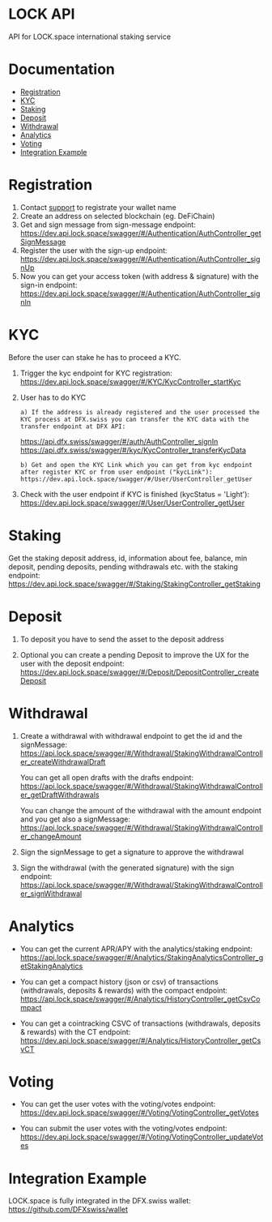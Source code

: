 # LOCK API

API for LOCK.space international staking service

# Documentation

- [Registration](#registration)
- [KYC](#kyc)
- [Staking](#staking)
- [Deposit](#deposit)
- [Withdrawal](#withdrawal)
- [Analytics](#analytics)
- [Voting](#voting)
- [Integration Example](#integration-example)

# Registration

1. Contact [support](support@lock.space) to registrate your wallet name
2. Create an address on selected blockchain (eg. DeFiChain)
3. Get and sign message from sign-message endpoint: https://dev.api.lock.space/swagger/#/Authentication/AuthController_getSignMessage
4. Register the user with the sign-up endpoint: https://dev.api.lock.space/swagger/#/Authentication/AuthController_signUp
5. Now you can get your access token (with address & signature) with the sign-in endpoint: https://dev.api.lock.space/swagger/#/Authentication/AuthController_signIn

# KYC

Before the user can stake he has to proceed a KYC.

1.  Trigger the kyc endpoint for KYC registration: https://dev.api.lock.space/swagger/#/KYC/KycController_startKyc

2.  User has to do KYC

        a) If the address is already registered and the user processed the KYC process at DFX.swiss you can transfer the KYC data with the transfer endpoint at DFX API:

    https://api.dfx.swiss/swagger/#/auth/AuthController_signIn
    https://api.dfx.swiss/swagger/#/kyc/KycController_transferKycData

        b) Get and open the KYC Link which you can get from kyc endpoint after register KYC or from user endpoint ("kycLink"):
        https://dev.api.lock.space/swagger/#/User/UserController_getUser

3.  Check with the user endpoint if KYC is finished (kycStatus = 'Light'):
    https://dev.api.lock.space/swagger/#/User/UserController_getUser

# Staking

Get the staking deposit address, id, information about fee, balance, min deposit, pending deposits, pending withdrawals etc. with the staking endpoint: https://dev.api.lock.space/swagger/#/Staking/StakingController_getStaking

# Deposit

1. To deposit you have to send the asset to the deposit address

2. Optional you can create a pending Deposit to improve the UX for the user with the deposit endpoint: https://dev.api.lock.space/swagger/#/Deposit/DepositController_createDeposit

# Withdrawal

1. Create a withdrawal with withdrawal endpoint to get the id and the signMessage: https://api.lock.space/swagger/#/Withdrawal/StakingWithdrawalController_createWithdrawalDraft

   You can get all open drafts with the drafts endpoint: https://api.lock.space/swagger/#/Withdrawal/StakingWithdrawalController_getDraftWithdrawals

   You can change the amount of the withdrawal with the amount endpoint and you get also a signMessage: https://api.lock.space/swagger/#/Withdrawal/StakingWithdrawalController_changeAmount

2. Sign the signMessage to get a signature to approve the withdrawal

3. Sign the withdrawal (with the generated signature) with the sign endpoint: https://api.lock.space/swagger/#/Withdrawal/StakingWithdrawalController_signWithdrawal

# Analytics

- You can get the current APR/APY with the analytics/staking endpoint: https://api.lock.space/swagger/#/Analytics/StakingAnalyticsController_getStakingAnalytics

- You can get a compact history (json or csv) of transactions (withdrawals, deposits & rewards) with the compact endpoint: https://api.lock.space/swagger/#/Analytics/HistoryController_getCsvCompact

- You can get a cointracking CSVC of transactions (withdrawals, deposits & rewards) with the CT endpoint: https://dev.api.lock.space/swagger/#/Analytics/HistoryController_getCsvCT

# Voting

- You can get the user votes with the voting/votes endpoint:
  https://dev.api.lock.space/swagger/#/Voting/VotingController_getVotes

- You can submit the user votes with the voting/votes endpoint:
  https://dev.api.lock.space/swagger/#/Voting/VotingController_updateVotes

# Integration Example

LOCK.space is fully integrated in the DFX.swiss wallet: https://github.com/DFXswiss/wallet
